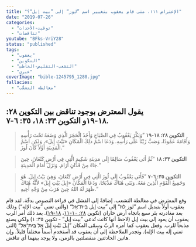 ```yaml
---
title: "الإعتراض ١١١، متى قام يعقوب بتغيير اسم ”لوز“ إلى ”بيت إيل“؟"
date: "2019-07-26"
categories:
  - "توقيت-الأحداث"
  - "تناقضات"
youtube: "BFks-VriY28"
status: "published"
tags:
  - "يعقوب"
  - "التكوين"
  - "التشعب-التقليص-الخاطئ"
  - "عبري"
coverImage: "bible-1245795_1280.jpg"
fallacies:
  - "مغالطة التشعُّب"
---
```


## **يقول المعترض بوجود تناقض بين التكوين ٢٨: ١٨\-١٩و التكوين ٣٣: ١٨، ٣٥: ٦\-٧.**

> **التكوين ٢٨: ١٨-١٩** ”وَبَكَّرَ يَعْقُوبُ فِي الصَّبَاحِ وَأَخَذَ الْحَجَرَ الَّذِي وَضَعَهُ تَحْتَ رَأْسِهِ وَأَقَامَهُ عَمُودًا، وَصَبَّ زَيْتًا عَلَى رَأْسِهِ. وَدَعَا اسْمَ ذلِكَ الْمَكَانِ «بَيْتَ إِيلَ»، وَلكِنِ اسْمُ الْمَدِينَةِ أَوَّلاً كَانَ لُوزَ.“

> **التكوين ٣٣: ١٨** ”ثُمَّ أَتَى يَعْقُوبُ سَالِمًا إِلَى مَدِينَةِ شَكِيمَ الَّتِي فِي أَرْضِ كَنْعَانَ، حِينَ جَاءَ مِنْ فَدَّانِ أَرَامَ. وَنَزَلَ أَمَامَ الْمَدِينَةِ.“

> **التكوين ٣٥: ٦-٧** ”فَأَتَى يَعْقُوبُ إِلَى لُوزَ الَّتِي فِي أَرْضِ كَنْعَانَ، وَهِيَ بَيْتُ إِيلَ. هُوَ وَجَمِيعُ الْقَوْمِ الَّذِينَ مَعَهُ. وَبَنَى هُنَاكَ مَذْبَحًا، وَدَعَا الْمَكَانَ «إِيلَ بَيْتِ إِيلَ» لأَنَّهُ هُنَاكَ ظَهَرَ لَهُ اللهُ حِينَ هَرَبَ مِنْ وَجْهِ أَخِيهِ.“

وقع المعترض في مغالطة التشعب. إضافةً إلى الفشل في قراءة النصوص بدقّة. لقد قام يعقوب أولاً بتبديل اسم ”لوز לוּז“ إلى ”بيت إيل בֵּית־אֵל“ (والتي تعني ”بيت الإله“) وذلك بعد مغادرته بئر سبع باتجاه أرض حاران (تكوين [٢٨: ١٠-١١](https://biblia.com/books/ar-vandyke/ge28.10-11)، [١٨-١٩](https://biblia.com/books/ar-vandyke/ge28.18-19)). بعد ذلك أمر الرب يعقوب أن يعود إلى بيت إيل (لاحظ أنها كانت تُدعى ”بيت إيل“ - تكوين ٣٥: ١) ولكي يصنع مذبحاً للرب. وفعل يعقوب كما أمره الربّ وسمّى المكان ”إِيلَ بَيْتِ إِيلَ אֵל בֵּֽית־אֵל“ (التي تعني إله بيت الإله). وتجدر الملاحظة إلى أن يعقوب قد استخدم اسماً مختلفاً قليلاً. وإن هاتين الحادثتين منفصلتين بالزمن، ولا يوجد بينهما أي تناقض.
